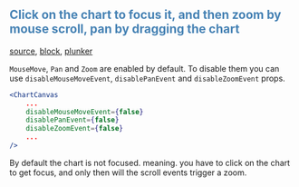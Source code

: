 
## <span style="color:steelblue">Click on the chart to focus it, and then zoom by mouse scroll, pan by dragging the chart</span>

[source](https://github.com/rrag/react-stockcharts/blob/master/docs/lib/charts/CandleStickChartWithZoomPan.jsx), [block](http://bl.ocks.org/rrag/a8465abe0061df1b7976), [plunker](http://plnkr.co/edit/gist:a8465abe0061df1b7976?p=preview)


`MouseMove`, `Pan` and `Zoom` are enabled by default. To disable them you can use `disableMouseMoveEvent`, `disablePanEvent` and `disableZoomEvent` props.

```jsx
<ChartCanvas 
    ...
    disableMouseMoveEvent={false}
    disablePanEvent={false}
    disableZoomEvent={false}
    ...
/>
```

By default the chart is not focused. meaning. you have to click on the chart to get focus, and only then will the scroll events trigger a zoom.
